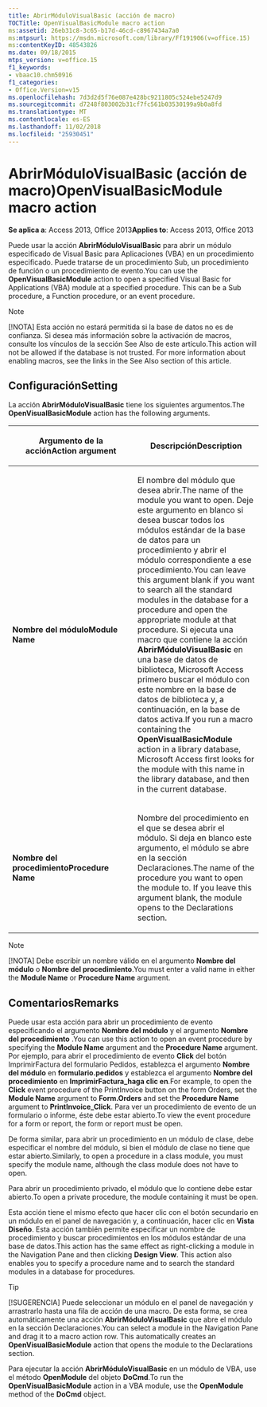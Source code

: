 ```yaml
---
title: AbrirMóduloVisualBasic (acción de macro)
TOCTitle: OpenVisualBasicModule macro action
ms:assetid: 26eb31c8-3c65-b17d-46cd-c8967434a7a0
ms:mtpsurl: https://msdn.microsoft.com/library/Ff191906(v=office.15)
ms:contentKeyID: 48543826
ms.date: 09/18/2015
mtps_version: v=office.15
f1_keywords:
- vbaac10.chm50916
f1_categories:
- Office.Version=v15
ms.openlocfilehash: 7d3d2d5f76e087e428bc9211805c524ebe5247d9
ms.sourcegitcommit: d7248f803002b31cf7fc561b03530199a9b0a8fd
ms.translationtype: MT
ms.contentlocale: es-ES
ms.lasthandoff: 11/02/2018
ms.locfileid: "25930451"
---
```

# <a name="openvisualbasicmodule-macro-action"></a><span data-ttu-id="98738-102">AbrirMóduloVisualBasic (acción de macro)</span><span class="sxs-lookup"><span data-stu-id="98738-102">OpenVisualBasicModule macro action</span></span>


<span data-ttu-id="98738-103">**Se aplica a**: Access 2013, Office 2013</span><span class="sxs-lookup"><span data-stu-id="98738-103">**Applies to**: Access 2013, Office 2013</span></span>

<span data-ttu-id="98738-p101">Puede usar la acción **AbrirMóduloVisualBasic** para abrir un módulo especificado de Visual Basic para Aplicaciones (VBA) en un procedimiento especificado. Puede tratarse de un procedimiento Sub, un procedimiento de función o un procedimiento de evento.</span><span class="sxs-lookup"><span data-stu-id="98738-p101">You can use the **OpenVisualBasicModule** action to open a specified Visual Basic for Applications (VBA) module at a specified procedure. This can be a Sub procedure, a Function procedure, or an event procedure.</span></span>


> [!NOTE]
> <P><span data-ttu-id="98738-p102">[!NOTA] Esta acción no estará permitida si la base de datos no es de confianza. Si desea más información sobre la activación de macros, consulte los vínculos de la sección See Also de este artículo.</span><span class="sxs-lookup"><span data-stu-id="98738-p102">This action will not be allowed if the database is not trusted. For more information about enabling macros, see the links in the See Also section of this article.</span></span></P>



## <a name="setting"></a><span data-ttu-id="98738-108">Configuración</span><span class="sxs-lookup"><span data-stu-id="98738-108">Setting</span></span>

<span data-ttu-id="98738-109">La acción **AbrirMóduloVisualBasic** tiene los siguientes argumentos.</span><span class="sxs-lookup"><span data-stu-id="98738-109">The **OpenVisualBasicModule** action has the following arguments.</span></span>

<table>
<colgroup>
<col style="width: 50%" />
<col style="width: 50%" />
</colgroup>
<thead>
<tr class="header">
<th><p><span data-ttu-id="98738-110">Argumento de la acción</span><span class="sxs-lookup"><span data-stu-id="98738-110">Action argument</span></span></p></th>
<th><p><span data-ttu-id="98738-111">Descripción</span><span class="sxs-lookup"><span data-stu-id="98738-111">Description</span></span></p></th>
</tr>
</thead>
<tbody>
<tr class="odd">
<td><p><span data-ttu-id="98738-112"><strong>Nombre del módulo</strong></span><span class="sxs-lookup"><span data-stu-id="98738-112"><strong>Module Name</strong></span></span></p></td>
<td><p><span data-ttu-id="98738-113">El nombre del módulo que desea abrir.</span><span class="sxs-lookup"><span data-stu-id="98738-113">The name of the module you want to open.</span></span> <span data-ttu-id="98738-114">Deje este argumento en blanco si desea buscar todos los módulos estándar de la base de datos para un procedimiento y abrir el módulo correspondiente a ese procedimiento.</span><span class="sxs-lookup"><span data-stu-id="98738-114">You can leave this argument blank if you want to search all the standard modules in the database for a procedure and open the appropriate module at that procedure.</span></span> <span data-ttu-id="98738-115">Si ejecuta una macro que contiene la acción <strong>AbrirMóduloVisualBasic</strong> en una base de datos de biblioteca, Microsoft Access primero buscar el módulo con este nombre en la base de datos de biblioteca y, a continuación, en la base de datos activa.</span><span class="sxs-lookup"><span data-stu-id="98738-115">If you run a macro containing the <strong>OpenVisualBasicModule</strong> action in a library database, Microsoft Access first looks for the module with this name in the library database, and then in the current database.</span></span></p></td>
</tr>
<tr class="even">
<td><p><span data-ttu-id="98738-116"><strong>Nombre del procedimiento</strong></span><span class="sxs-lookup"><span data-stu-id="98738-116"><strong>Procedure Name</strong></span></span></p></td>
<td><p><span data-ttu-id="98738-p104">Nombre del procedimiento en el que se desea abrir el módulo. Si deja en blanco este argumento, el módulo se abre en la sección Declaraciones.</span><span class="sxs-lookup"><span data-stu-id="98738-p104">The name of the procedure you want to open the module to. If you leave this argument blank, the module opens to the Declarations section.</span></span></p></td>
</tr>
</tbody>
</table>



> [!NOTE]
> <P><span data-ttu-id="98738-119">[!NOTA] Debe escribir un nombre válido en el argumento <STRONG>Nombre del módulo</STRONG> o <STRONG>Nombre del procedimiento</STRONG>.</span><span class="sxs-lookup"><span data-stu-id="98738-119">You must enter a valid name in either the <STRONG>Module Name</STRONG> or <STRONG>Procedure Name</STRONG> argument.</span></span></P>



## <a name="remarks"></a><span data-ttu-id="98738-120">Comentarios</span><span class="sxs-lookup"><span data-stu-id="98738-120">Remarks</span></span>

<span data-ttu-id="98738-121">Puede usar esta acción para abrir un procedimiento de evento especificando el argumento **Nombre del módulo** y el argumento **Nombre del procedimiento** .</span><span class="sxs-lookup"><span data-stu-id="98738-121">You can use this action to open an event procedure by specifying the **Module Name** argument and the **Procedure Name** argument.</span></span> <span data-ttu-id="98738-122">Por ejemplo, para abrir el procedimiento de evento **Click** del botón ImprimirFactura del formulario Pedidos, establezca el argumento **Nombre del módulo** en **formulario.pedidos** y establezca el argumento **Nombre del procedimiento** en **ImprimirFactura\_haga clic en**.</span><span class="sxs-lookup"><span data-stu-id="98738-122">For example, to open the **Click** event procedure of the PrintInvoice button on the form Orders, set the **Module Name** argument to **Form.Orders** and set the **Procedure Name** argument to **PrintInvoice\_Click**.</span></span> <span data-ttu-id="98738-123">Para ver un procedimiento de evento de un formulario o informe, éste debe estar abierto.</span><span class="sxs-lookup"><span data-stu-id="98738-123">To view the event procedure for a form or report, the form or report must be open.</span></span>

<span data-ttu-id="98738-124">De forma similar, para abrir un procedimiento en un módulo de clase, debe especificar el nombre del módulo, si bien el módulo de clase no tiene que estar abierto.</span><span class="sxs-lookup"><span data-stu-id="98738-124">Similarly, to open a procedure in a class module, you must specify the module name, although the class module does not have to open.</span></span>

<span data-ttu-id="98738-125">Para abrir un procedimiento privado, el módulo que lo contiene debe estar abierto.</span><span class="sxs-lookup"><span data-stu-id="98738-125">To open a private procedure, the module containing it must be open.</span></span>

<span data-ttu-id="98738-p106">Esta acción tiene el mismo efecto que hacer clic con el botón secundario en un módulo en el panel de navegación y, a continuación, hacer clic en **Vista Diseño**. Esta acción también permite especificar un nombre de procedimiento y buscar procedimientos en los módulos estándar de una base de datos.</span><span class="sxs-lookup"><span data-stu-id="98738-p106">This action has the same effect as right-clicking a module in the Navigation Pane and then clicking **Design View**. This action also enables you to specify a procedure name and to search the standard modules in a database for procedures.</span></span>


> [!TIP]
> <P><span data-ttu-id="98738-p107">[!SUGERENCIA] Puede seleccionar un módulo en el panel de navegación y arrastrarlo hasta una fila de acción de una macro. De esta forma, se crea automáticamente una acción <STRONG>AbrirMóduloVisualBasic</STRONG> que abre el módulo en la sección Declaraciones.</span><span class="sxs-lookup"><span data-stu-id="98738-p107">You can select a module in the Navigation Pane and drag it to a macro action row. This automatically creates an <STRONG>OpenVisualBasicModule</STRONG> action that opens the module to the Declarations section.</span></span></P>



<span data-ttu-id="98738-130">Para ejecutar la acción **AbrirMóduloVisualBasic** en un módulo de VBA, use el método **OpenModule** del objeto **DoCmd**.</span><span class="sxs-lookup"><span data-stu-id="98738-130">To run the **OpenVisualBasicModule** action in a VBA module, use the **OpenModule** method of the **DoCmd** object.</span></span>

